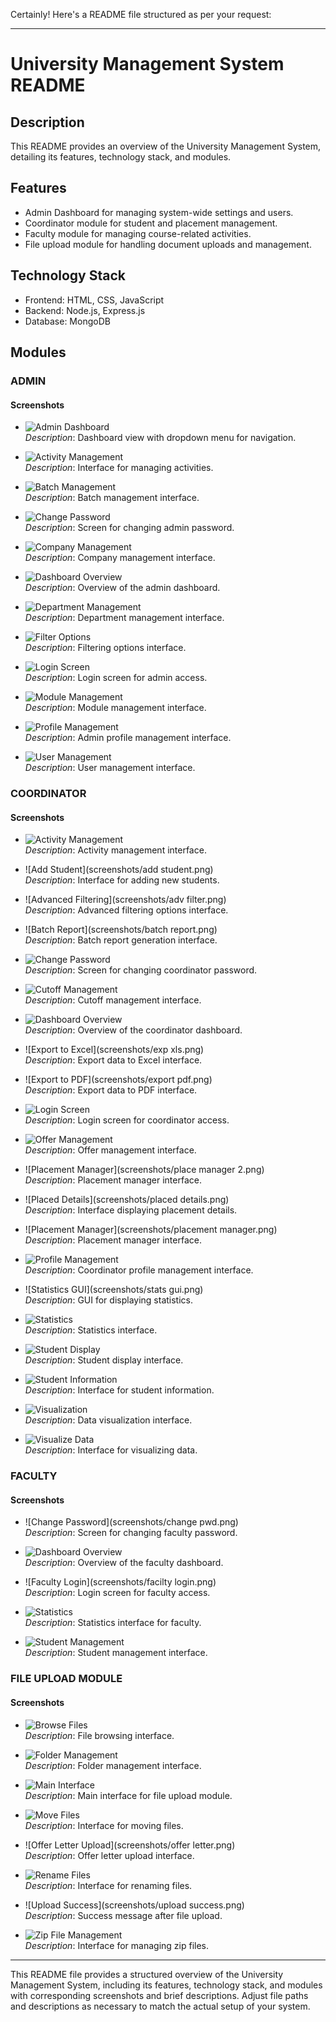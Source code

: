 Certainly! Here's a README file structured as per your request:

---

# University Management System README

## Description
This README provides an overview of the University Management System, detailing its features, technology stack, and modules.

## Features
- Admin Dashboard for managing system-wide settings and users.
- Coordinator module for student and placement management.
- Faculty module for managing course-related activities.
- File upload module for handling document uploads and management.

## Technology Stack
- Frontend: HTML, CSS, JavaScript
- Backend: Node.js, Express.js
- Database: MongoDB

## Modules

### ADMIN

#### Screenshots
- ![Admin Dashboard](screenshots/admin-dash-dropdown.png)  
  *Description*: Dashboard view with dropdown menu for navigation.

- ![Activity Management](screenshots/activity.png)  
  *Description*: Interface for managing activities.

- ![Batch Management](screenshots/batch.png)  
  *Description*: Batch management interface.

- ![Change Password](screenshots/changepwd.png)  
  *Description*: Screen for changing admin password.

- ![Company Management](screenshots/company.png)  
  *Description*: Company management interface.

- ![Dashboard Overview](screenshots/dash.png)  
  *Description*: Overview of the admin dashboard.

- ![Department Management](screenshots/dept.png)  
  *Description*: Department management interface.

- ![Filter Options](screenshots/filter.png)  
  *Description*: Filtering options interface.

- ![Login Screen](screenshots/login.png)  
  *Description*: Login screen for admin access.

- ![Module Management](screenshots/modules.png)  
  *Description*: Module management interface.

- ![Profile Management](screenshots/profile.png)  
  *Description*: Admin profile management interface.

- ![User Management](screenshots/user.png)  
  *Description*: User management interface.

### COORDINATOR

#### Screenshots
- ![Activity Management](screenshots/activity.png)  
  *Description*: Activity management interface.

- ![Add Student](screenshots/add student.png)  
  *Description*: Interface for adding new students.

- ![Advanced Filtering](screenshots/adv filter.png)  
  *Description*: Advanced filtering options interface.

- ![Batch Report](screenshots/batch report.png)  
  *Description*: Batch report generation interface.

- ![Change Password](screenshots/changepwd.png)  
  *Description*: Screen for changing coordinator password.

- ![Cutoff Management](screenshots/cutoff.png)  
  *Description*: Cutoff management interface.

- ![Dashboard Overview](screenshots/dash.png)  
  *Description*: Overview of the coordinator dashboard.

- ![Export to Excel](screenshots/exp xls.png)  
  *Description*: Export data to Excel interface.

- ![Export to PDF](screenshots/export pdf.png)  
  *Description*: Export data to PDF interface.

- ![Login Screen](screenshots/login.png)  
  *Description*: Login screen for coordinator access.

- ![Offer Management](screenshots/offer.png)  
  *Description*: Offer management interface.

- ![Placement Manager](screenshots/place manager 2.png)  
  *Description*: Placement manager interface.

- ![Placed Details](screenshots/placed details.png)  
  *Description*: Interface displaying placement details.

- ![Placement Manager](screenshots/placement manager.png)  
  *Description*: Placement manager interface.

- ![Profile Management](screenshots/profile.png)  
  *Description*: Coordinator profile management interface.

- ![Statistics GUI](screenshots/stats gui.png)  
  *Description*: GUI for displaying statistics.

- ![Statistics](screenshots/stats.png)  
  *Description*: Statistics interface.

- ![Student Display](screenshots/studentdispl.png)  
  *Description*: Student display interface.

- ![Student Information](screenshots/stuudentinfo.png)  
  *Description*: Interface for student information.

- ![Visualization](screenshots/visu.png)  
  *Description*: Data visualization interface.

- ![Visualize Data](screenshots/visualize.png)  
  *Description*: Interface for visualizing data.

### FACULTY

#### Screenshots
- ![Change Password](screenshots/change pwd.png)  
  *Description*: Screen for changing faculty password.

- ![Dashboard Overview](screenshots/dash.png)  
  *Description*: Overview of the faculty dashboard.

- ![Faculty Login](screenshots/facilty login.png)  
  *Description*: Login screen for faculty access.

- ![Statistics](screenshots/stats.png)  
  *Description*: Statistics interface for faculty.

- ![Student Management](screenshots/student.png)  
  *Description*: Student management interface.

### FILE UPLOAD MODULE

#### Screenshots
- ![Browse Files](screenshots/browse.png)  
  *Description*: File browsing interface.

- ![Folder Management](screenshots/folder.png)  
  *Description*: Folder management interface.

- ![Main Interface](screenshots/main.png)  
  *Description*: Main interface for file upload module.

- ![Move Files](screenshots/move.png)  
  *Description*: Interface for moving files.

- ![Offer Letter Upload](screenshots/offer letter.png)  
  *Description*: Offer letter upload interface.

- ![Rename Files](screenshots/rename.png)  
  *Description*: Interface for renaming files.

- ![Upload Success](screenshots/upload success.png)  
  *Description*: Success message after file upload.

- ![Zip File Management](screenshots/zip.png)  
  *Description*: Interface for managing zip files.

---

This README file provides a structured overview of the University Management System, including its features, technology stack, and modules with corresponding screenshots and brief descriptions. Adjust file paths and descriptions as necessary to match the actual setup of your system.

